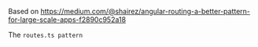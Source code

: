 Based on https://medium.com/@shairez/angular-routing-a-better-pattern-for-large-scale-apps-f2890c952a18

The `routes.ts pattern`
